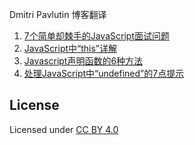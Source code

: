 Dmitri Pavlutin 博客翻译

1. [7个简单却棘手的JavaScript面试问题](docs/translation-1.md)
1. [JavaScript中“this”详解](docs/translation-2.md)
1. [Javascript声明函数的6种方法](docs/translation-3.md)
1. [处理JavaScript中“undefined”的7点提示](docs/translation-4.md)



## License
Licensed under [CC BY 4.0](https://creativecommons.org/licenses/by/4.0/)

